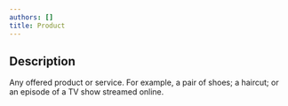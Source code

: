 ```yaml
---
authors: []
title: Product
---
```


## Description

Any offered product or service. For example, a pair of shoes; a haircut; or an episode of a TV show streamed online. 
